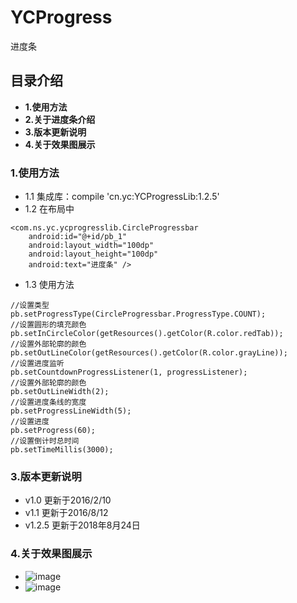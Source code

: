 # YCProgress
进度条
## 目录介绍
- **1.使用方法**
- **2.关于进度条介绍**
- **3.版本更新说明**
- **4.关于效果图展示**

### 1.使用方法
- 1.1 集成库：compile 'cn.yc:YCProgressLib:1.2.5'
- 1.2 在布局中
```
<com.ns.yc.ycprogresslib.CircleProgressbar
    android:id="@+id/pb_1"
    android:layout_width="100dp"
    android:layout_height="100dp"
    android:text="进度条" />

```
- 1.3 使用方法
```
//设置类型
pb.setProgressType(CircleProgressbar.ProgressType.COUNT);
//设置圆形的填充颜色
pb.setInCircleColor(getResources().getColor(R.color.redTab));
//设置外部轮廓的颜色
pb.setOutLineColor(getResources().getColor(R.color.grayLine));
//设置进度监听
pb.setCountdownProgressListener(1, progressListener);
//设置外部轮廓的颜色
pb.setOutLineWidth(2);
//设置进度条线的宽度
pb.setProgressLineWidth(5);
//设置进度
pb.setProgress(60);
//设置倒计时总时间
pb.setTimeMillis(3000);
```


### 3.版本更新说明
- v1.0  更新于2016/2/10
- v1.1  更新于2016/8/12
- v1.2.5 更新于2018年8月24日

### 4.关于效果图展示
- ![image]()
- ![image]()